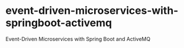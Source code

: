 # event-driven-microservices-with-springboot-activemq
Event-Driven Microservices with Spring Boot and ActiveMQ
